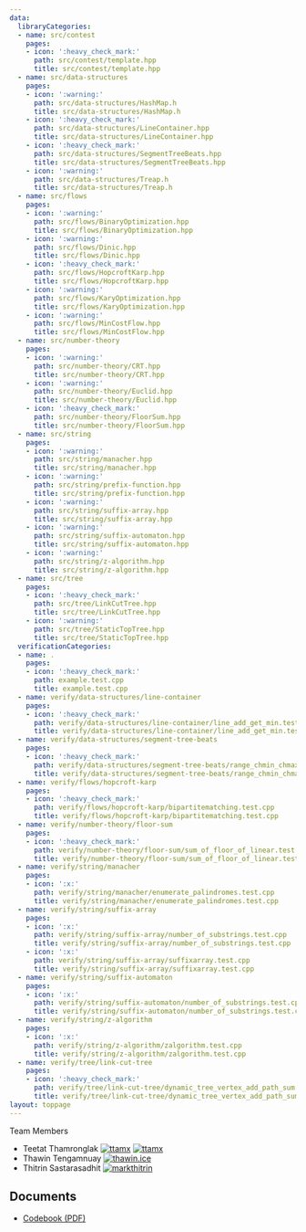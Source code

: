 ```yaml
---
data:
  libraryCategories:
  - name: src/contest
    pages:
    - icon: ':heavy_check_mark:'
      path: src/contest/template.hpp
      title: src/contest/template.hpp
  - name: src/data-structures
    pages:
    - icon: ':warning:'
      path: src/data-structures/HashMap.h
      title: src/data-structures/HashMap.h
    - icon: ':heavy_check_mark:'
      path: src/data-structures/LineContainer.hpp
      title: src/data-structures/LineContainer.hpp
    - icon: ':heavy_check_mark:'
      path: src/data-structures/SegmentTreeBeats.hpp
      title: src/data-structures/SegmentTreeBeats.hpp
    - icon: ':warning:'
      path: src/data-structures/Treap.h
      title: src/data-structures/Treap.h
  - name: src/flows
    pages:
    - icon: ':warning:'
      path: src/flows/BinaryOptimization.hpp
      title: src/flows/BinaryOptimization.hpp
    - icon: ':warning:'
      path: src/flows/Dinic.hpp
      title: src/flows/Dinic.hpp
    - icon: ':heavy_check_mark:'
      path: src/flows/HopcroftKarp.hpp
      title: src/flows/HopcroftKarp.hpp
    - icon: ':warning:'
      path: src/flows/KaryOptimization.hpp
      title: src/flows/KaryOptimization.hpp
    - icon: ':warning:'
      path: src/flows/MinCostFlow.hpp
      title: src/flows/MinCostFlow.hpp
  - name: src/number-theory
    pages:
    - icon: ':warning:'
      path: src/number-theory/CRT.hpp
      title: src/number-theory/CRT.hpp
    - icon: ':warning:'
      path: src/number-theory/Euclid.hpp
      title: src/number-theory/Euclid.hpp
    - icon: ':heavy_check_mark:'
      path: src/number-theory/FloorSum.hpp
      title: src/number-theory/FloorSum.hpp
  - name: src/string
    pages:
    - icon: ':warning:'
      path: src/string/manacher.hpp
      title: src/string/manacher.hpp
    - icon: ':warning:'
      path: src/string/prefix-function.hpp
      title: src/string/prefix-function.hpp
    - icon: ':warning:'
      path: src/string/suffix-array.hpp
      title: src/string/suffix-array.hpp
    - icon: ':warning:'
      path: src/string/suffix-automaton.hpp
      title: src/string/suffix-automaton.hpp
    - icon: ':warning:'
      path: src/string/z-algorithm.hpp
      title: src/string/z-algorithm.hpp
  - name: src/tree
    pages:
    - icon: ':heavy_check_mark:'
      path: src/tree/LinkCutTree.hpp
      title: src/tree/LinkCutTree.hpp
    - icon: ':warning:'
      path: src/tree/StaticTopTree.hpp
      title: src/tree/StaticTopTree.hpp
  verificationCategories:
  - name: .
    pages:
    - icon: ':heavy_check_mark:'
      path: example.test.cpp
      title: example.test.cpp
  - name: verify/data-structures/line-container
    pages:
    - icon: ':heavy_check_mark:'
      path: verify/data-structures/line-container/line_add_get_min.test.cpp
      title: verify/data-structures/line-container/line_add_get_min.test.cpp
  - name: verify/data-structures/segment-tree-beats
    pages:
    - icon: ':heavy_check_mark:'
      path: verify/data-structures/segment-tree-beats/range_chmin_chmax_add_range_sum.test.cpp
      title: verify/data-structures/segment-tree-beats/range_chmin_chmax_add_range_sum.test.cpp
  - name: verify/flows/hopcroft-karp
    pages:
    - icon: ':heavy_check_mark:'
      path: verify/flows/hopcroft-karp/bipartitematching.test.cpp
      title: verify/flows/hopcroft-karp/bipartitematching.test.cpp
  - name: verify/number-theory/floor-sum
    pages:
    - icon: ':heavy_check_mark:'
      path: verify/number-theory/floor-sum/sum_of_floor_of_linear.test.cpp
      title: verify/number-theory/floor-sum/sum_of_floor_of_linear.test.cpp
  - name: verify/string/manacher
    pages:
    - icon: ':x:'
      path: verify/string/manacher/enumerate_palindromes.test.cpp
      title: verify/string/manacher/enumerate_palindromes.test.cpp
  - name: verify/string/suffix-array
    pages:
    - icon: ':x:'
      path: verify/string/suffix-array/number_of_substrings.test.cpp
      title: verify/string/suffix-array/number_of_substrings.test.cpp
    - icon: ':x:'
      path: verify/string/suffix-array/suffixarray.test.cpp
      title: verify/string/suffix-array/suffixarray.test.cpp
  - name: verify/string/suffix-automaton
    pages:
    - icon: ':x:'
      path: verify/string/suffix-automaton/number_of_substrings.test.cpp
      title: verify/string/suffix-automaton/number_of_substrings.test.cpp
  - name: verify/string/z-algorithm
    pages:
    - icon: ':x:'
      path: verify/string/z-algorithm/zalgorithm.test.cpp
      title: verify/string/z-algorithm/zalgorithm.test.cpp
  - name: verify/tree/link-cut-tree
    pages:
    - icon: ':heavy_check_mark:'
      path: verify/tree/link-cut-tree/dynamic_tree_vertex_add_path_sum.test.cpp
      title: verify/tree/link-cut-tree/dynamic_tree_vertex_add_path_sum.test.cpp
layout: toppage
---
```

Team Members
- Teetat Thamronglak [![ttamx](https://img.shields.io/endpoint?url=https%3A%2F%2Fatcoder-badges.now.sh%2Fapi%2Fcodeforces%2Fjson%2Fttamx)](https://codeforces.com/profile/ttamx) [![ttamx](https://img.shields.io/endpoint?url=https%3A%2F%2Fatcoder-badges.now.sh%2Fapi%2Fatcoder%2Fjson%2Fttamx)](https://atcoder.jp/users/ttamx)
- Thawin Tengamnuay [![thawin.ice](https://img.shields.io/endpoint?url=https%3A%2F%2Fatcoder-badges.now.sh%2Fapi%2Fcodeforces%2Fjson%2Fthawin.ice)](https://codeforces.com/profile/thawin.ice) 
- Thitrin Sastarasadhit [![markthitrin](https://img.shields.io/endpoint?url=https%3A%2F%2Fatcoder-badges.now.sh%2Fapi%2Fcodeforces%2Fjson%2Fmarkthitrin)](https://codeforces.com/profile/markthitrin)

## Documents
- [Codebook (PDF)](kactl.pdf)